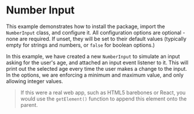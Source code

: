 # Number Input

This example demonstrates how to install the package, import the `NumberInput` class, and configure it. All configuration options are optional - none are required. If unset, they will be set to their default values (typically empty for strings and numbers, or `false` for boolean options.)

In this example, we have created a new `NumberInput` to simulate an input asking for the user's age, and attached an input event listener to it. This will print out the selected age every time the user makes a change to the input. In the options, we are enforcing a minimum and maximum value, and only allowing integer values.

> If this were a real web app, such as HTML5 barebones or React, you would use the `getElement()` function to append this element onto the parent.